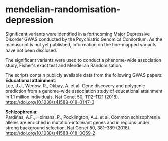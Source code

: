 # mendelian-randomisation-depression

Significant variants were identified in a forthcoming Major Depressive Disorder GWAS conducted by the Psychiatric Genomics Consortium. As the manuscript is not yet published, information on the fine-mapped variants have not been disclosed.

The significant variants were used to conduct a phenome-wide association study, Fisher's exact test and Mendelian Randomisation.

The scripts contain publicly available data from the following GWAS papers: <br>
**Educational attainment**: <br>
Lee, J.J., Wedow, R., Okbay, A. et al. Gene discovery and polygenic prediction from a genome-wide association study of educational attainment in 1.1 million individuals. Nat Genet 50, 1112–1121 (2018). https://doi.org/10.1038/s41588-018-0147-3

**Schizophrenia**: <br>
Pardiñas, A.F., Holmans, P., Pocklington, A.J. et al. Common schizophrenia alleles are enriched in mutation-intolerant genes and in regions under strong background selection. Nat Genet 50, 381–389 (2018). https://doi.org/10.1038/s41588-018-0059-2
